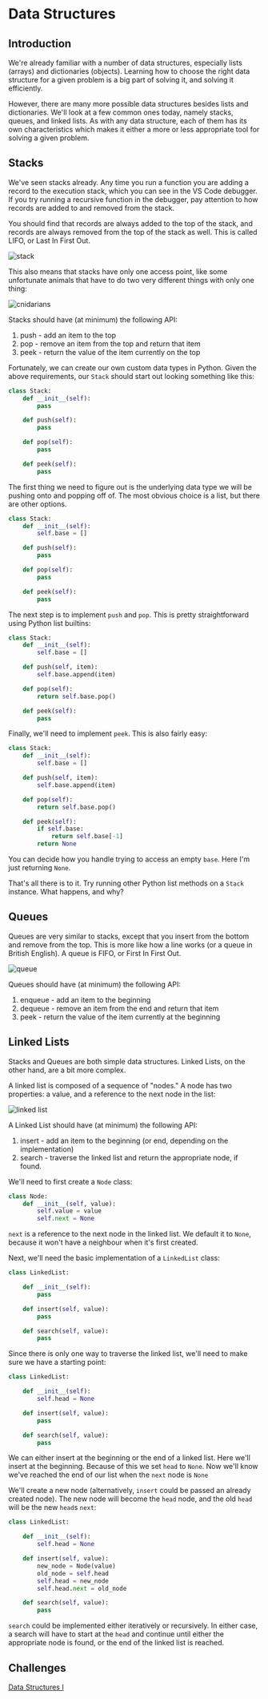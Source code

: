 # Data Structures

## Introduction
We're already familiar with a number of data structures, especially lists (arrays) and dictionaries (objects).  Learning how to choose the right data structure for a given problem is a big part of solving it, and solving it efficiently.

However, there are many more possible data structures besides lists and dictionaries.  We'll look at a few common ones today, namely stacks, queues, and linked lists.  As with any data structure, each of them has its own characteristics which makes it either a more or less appropriate tool for solving a given problem.

## Stacks
We've seen stacks already.  Any time you run a function you are adding a record to the execution stack, which you can see in the VS Code debugger.  If you try running a recursive function in the debugger, pay attention to how records are added to and removed from the stack.

You should find that records are always added to the top of the stack, and records are always removed from the top of the stack as well.  This is called LIFO, or Last In First Out.  <br/>

![stack](../readme/stack.png)

This also means that stacks have only one access point, like some unfortunate animals that have to do two very different things with only one thing: <br/>

![cnidarians](../readme/cnidarians.jpeg)

Stacks should have (at minimum) the following API:
1. push - add an item to the top
2. pop - remove an item from the top and return that item
3. peek - return the value of the item currently on the top

Fortunately, we can create our own custom data types in Python.  Given the above requirements, our `Stack` should start out looking something like this:

```python
class Stack:
    def __init__(self):
        pass

    def push(self):
        pass

    def pop(self):
        pass

    def peek(self):
        pass
```

The first thing we need to figure out is the underlying data type we will be pushing onto and popping off of.  The most obvious choice is a list, but there are other options.

```python
class Stack:
    def __init__(self):
        self.base = []

    def push(self):
        pass

    def pop(self):
        pass

    def peek(self):
        pass
```

The next step is to implement `push` and `pop`.  This is pretty straightforward using Python list builtins:

```python
class Stack:
    def __init__(self):
        self.base = []

    def push(self, item):
        self.base.append(item)

    def pop(self):
        return self.base.pop()

    def peek(self):
        pass
```

Finally, we'll need to implement `peek`.  This is also fairly easy:

```python
class Stack:
    def __init__(self):
        self.base = []

    def push(self, item):
        self.base.append(item)

    def pop(self):
        return self.base.pop()

    def peek(self):
        if self.base:
            return self.base[-1]
        return None
```

You can decide how you handle trying to access an empty `base`.  Here I'm just returning `None`.

That's all there is to it.  Try running other Python list methods on a `Stack` instance.  What happens, and why?


## Queues
Queues are very similar to stacks, except that you insert from the bottom and remove from the top.  This is more like how a line works (or a queue in British English).  A queue is FIFO, or First In First Out.<br/>

![queue](../readme/queue.png)

Queues should have (at minimum) the following API:
1. enqueue - add an item to the beginning
2. dequeue - remove an item from the end and return that item
3. peek - return the value of the item currently at the beginning


## Linked Lists
Stacks and Queues are both simple data structures. Linked Lists, on the other hand, are a bit more complex.

A linked list is composed of a sequence of "nodes."  A node has two properties: a value, and a reference to the next node in the list:<br/>

![linked list](../readme/linked_list.png)

A Linked List should have (at minimum) the following API:
1. insert - add an item to the beginning (or end, depending on the implementation)
2. search - traverse the linked list and return the appropriate node, if found.

We'll need to first create a `Node` class:

```python
class Node:
    def __init__(self, value):
        self.value = value
        self.next = None
```
`next` is a reference to the next node in the linked list.  We default it to `None`, because it won't have a neighbour when it's first created.

Next, we'll need the basic implementation of a `LinkedList` class:

```python
class LinkedList:

    def __init__(self):
        pass

    def insert(self, value):
        pass

    def search(self, value):
        pass
```

Since there is only one way to traverse the linked list, we'll need to make sure we have a starting point:

```python
class LinkedList:

    def __init__(self):
        self.head = None

    def insert(self, value):
        pass

    def search(self, value):
        pass
```
We can either insert at the beginning or the end of a linked list.  Here we'll insert at the beginning.  Because of this we set `head` to `None`.  Now we'll know we've reached the end of our list when the `next` node is `None`

We'll create a new node (alternatively, `insert` could be passed an already created node).  The new node will become the `head` node, and the old `head` will be the new `head`s `next`:

```python
class LinkedList:

    def __init__(self):
        self.head = None

    def insert(self, value):
        new_node = Node(value)
        old_node = self.head
        self.head = new_node
        self.head.next = old_node

    def search(self, value):
        pass
```

`search` could be implemented either iteratively or recursively.  In either case, a search will have to start at the `head` and continue until either the appropriate node is found, or the end of the linked list is reached.

## Challenges
[Data Structures I](https://github.com/code-platoon-assignments/data-structures-I)
